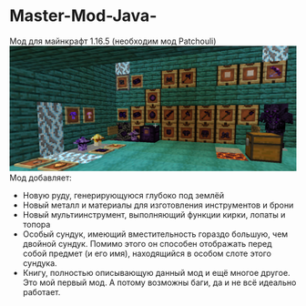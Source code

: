 # Master-Mod-Java-
Мод для майнкрафт 1.16.5 (необходим мод Patchouli)
![alt text](https://github.com/EmptyLibra/Master-Mod-Java-/blob/master/readmeImage1.png)
Мод добавляет:
 - Новую руду, генерирующуюся глубоко под землёй
 - Новый металл и материалы для изготовления инструментов и брони
 - Новый мультиинструмент, выполняющий функции кирки, лопаты и топора
 - Особый сундук, имеющий вместительность гораздо большую, чем двойной сундук. Помимо этого он способен отображать перед собой предмет (и его имя), находящийся в особом слоте этого сундука.
 - Книгу, полностью описывающую данный мод и ещё многое другое.
Это мой первый мод. А потому возможны баги, да и не всё идеально работает.
